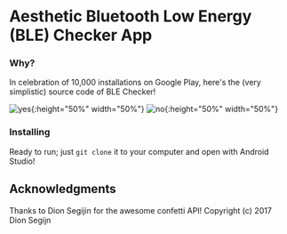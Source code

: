 # Aesthetic Bluetooth Low Energy (BLE) Checker App

### Why?

In celebration of 10,000 installations on Google Play, here's the (very simplistic) source code of BLE Checker! 

![yes](https://user-images.githubusercontent.com/15942983/50428138-c0819800-0882-11e9-9343-c22c06f08d62.gif){:height="50%" width="50%"} 
![no](https://user-images.githubusercontent.com/15942983/50428139-c0819800-0882-11e9-8f89-29670834d6bf.gif){:height="50%" width="50%"}




### Installing

Ready to run; just ```git clone``` it to your computer and open with Android Studio!

## Acknowledgments

Thanks to Dion Segijin for the awesome confetti API! Copyright (c) 2017 Dion Segijn

